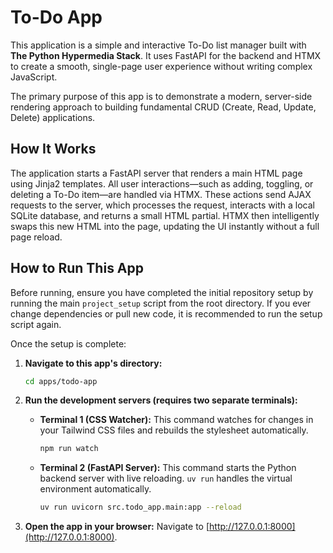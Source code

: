 # To-Do App

This application is a simple and interactive To-Do list manager built with **The Python Hypermedia Stack**. It uses FastAPI for the backend and HTMX to create a smooth, single-page user experience without writing complex JavaScript.

The primary purpose of this app is to demonstrate a modern, server-side rendering approach to building fundamental CRUD (Create, Read, Update, Delete) applications.

## How It Works

The application starts a FastAPI server that renders a main HTML page using Jinja2 templates. All user interactions—such as adding, toggling, or deleting a To-Do item—are handled via HTMX. These actions send AJAX requests to the server, which processes the request, interacts with a local SQLite database, and returns a small HTML partial. HTMX then intelligently swaps this new HTML into the page, updating the UI instantly without a full page reload.

## How to Run This App

Before running, ensure you have completed the initial repository setup by running the main `project_setup` script from the root directory. If you ever change dependencies or pull new code, it is recommended to run the setup script again.

Once the setup is complete:

1.  **Navigate to this app's directory:**

    ```bash
    cd apps/todo-app
    ```

2.  **Run the development servers (requires two separate terminals):**

    -   **Terminal 1 (CSS Watcher):**
        This command watches for changes in your Tailwind CSS files and rebuilds the stylesheet automatically.

        ```bash
        npm run watch
        ```

    -   **Terminal 2 (FastAPI Server):**
        This command starts the Python backend server with live reloading. `uv run` handles the virtual environment automatically.

        ```bash
        uv run uvicorn src.todo_app.main:app --reload
        ```

3.  **Open the app in your browser:**
    Navigate to [http://127.0.0.1:8000](http://127.0.0.1:8000).
